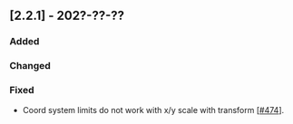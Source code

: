 ## [2.2.1] - 202?-??-??

### Added

### Changed

### Fixed

- Coord system limits do not work with x/y scale with transform [[#474](https://github.com/JetBrains/lets-plot/issues/474)].

